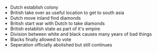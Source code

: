 * Dutch establish colony
* British take over as useful location to get to south asia
* Dutch move inland find diamonds
* British start war with Dutch to take diamonds
* British establish state as part of it's empire
* Division between white and black causes many years of bad things
* Blacks finally allowed to vote
* Seperation officially abolished but still continues
